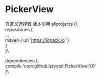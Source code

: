 # PickerView
自定义选择器
版本引用
allprojects {\  
		repositories {\
			...\
			maven { url 'https://jitpack.io' }\
		}\
	}\
	
dependencies {\
        compile 'com.github.lztyytzl:PickerView:1.0'\
    }\
